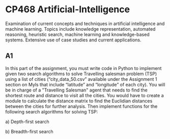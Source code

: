 # CP468 Artificial-Intelligence
Examination of current concepts and techniques in artificial intelligence and machine learning. Topics include knowledge representation, automated reasoning, heuristic search, machine learning and knowledge-based systems. Extensive use of case studies and current applications.

## A1
In this part of the assignment, you must write code in Python to 
implement given two search algorithms to solve Travelling salesman problem (TSP) using a list of 
cities (“city_data_50.csv” available under the Assignment 1 section on Myls that include 
“latitude” and “longitude” of each city). You will be in charge of a "Travelling Salesman" agent 
that needs to find the shortest route and distance to visit all the cities. You would have to create 
a module to calculate the distance matrix to find the Euclidian distances between the cities for 
further analysis. Then implement functions for the following search algorithms for solving TSP:  

a) Depth-first search  

b) Breadth-first search
